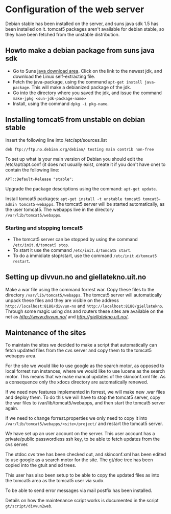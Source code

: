 Configuration of the web server
===============================

Debian stable has been installed on the server, and suns java sdk 1.5
has been installed on it. tomcat5 packages aren't available for debian
stable, so they have been fetched from the unstable distribution.

Howto make a debian package from suns java sdk
----------------------------------------------

-   Go to Suns [java download
    area](http://java.sun.com/j2se/1.5.0/download.jsp). Click on the
    link to the newest jdk, and download the Linux self-extracting file.
-   Fetch the java-package, using the command
    `apt-get install java-package`. This will make a debianized package
    of the jdk.
-   Go into the directory where you saved the jdk, and issue the command
    `make-jpkg <sun-jdk-package-name>`
-   Install, using the command `dpkg -i pkg-name`.

Installing tomcat5 from unstable on debian stable
-------------------------------------------------

Insert the following line into /etc/apt/sources.list

    deb ftp://ftp.no.debian.org/debian/ testing main contrib non-free

To set up what is your main version of Debian you should edit the
/etc/apt/apt.conf (it does not usually exist, create it if you don't
have one) to contain the following line:

    APT::Default-Release "stable";

Upgrade the package descriptions using the command: `apt-get update`.

Install tomcat5 packages:
`apt-get install -t unstable tomcat5 tomcat5-admin tomcat5-webapps`. The
tomcat5 server will be started automatically, as the user tomcat5. The
webapps live in the directory `/var/lib/tomcat5/webapps`.

### Starting and stopping tomcat5

-   The tomcat5 server can be stopped by using the command
    `/etc/init.d/tomcat5 stop`.
-   To start it use the command `/etc/init.d/tomcat5 start`.
-   To do a immidiate stop/start, use the command
    `/etc/init.d/tomcat5 restart`.

Setting up divvun.no and giellatekno.uit.no
-------------------------------------------

Make a war file using the command forrest war. Copy these files to the
directory `/var/lib/tomcat5/webapps`. The tomcat5 server will
automatically unpack these files and they are visible on the address
`http://localhost:8180/divvun-no` and
`http://localhost:8180/giellatekno`. Through some magic using dns and
routers these sites are available on the net as *http://www.divvun.no/*
and *http://giellatekno.uit.no/*.

Maintenance of the sites
------------------------

To maintain the sites we decided to make a script that automatically can
fetch updated files from the cvs server and copy them to the tomcat5
webapps area.

For the site we would like to use google as the search motor, as opposed
to local forrest run instances, where we would like to use lucene as the
search motor. This means that we make manual updates of the skinconf.xml
file. As a consequence only the xdocs directory are automatically
renewed.

If we need new features implemented in forrest, we will make new .war
files and deploy them. To do this we will have to stop the tomcat5
server, copy the war files to /var/lib/tomcat5/webapps, and then start
the tomcat5 server again.

If we need to change forrest.properties we only need to copy it into
`/var/lib/tomcat5/webapps/<site>/project/` and restart the tomcat5
server.

We have set up an user account on the server. This user account has a
private/public passwordless ssh key, to be able to fetch updates from
the cvs server.

The xtdoc cvs tree has been checked out, and skinconf.xml has been
edited to use google as a search motor for the site. The gt/doc tree has
been copied into the gtuit and sd trees.

This user has also been setup to be able to copy the updated files as
into the tomcat5 area as the tomcat5 user via sudo.

To be able to send error messages via mail postfix has been installed.

Details on how the maintenance script works is documented in the script
`gt/script/divvun2web`.
